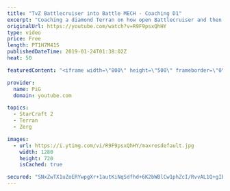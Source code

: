 ```yaml
---
title: "TvZ Battlecruiser into Battle MECH - Coaching D1"
excerpt: "Coaching a diamond Terran on how open Battlecruiser and then transition into Battle MECH (vs Zerg)  -- Watch live at https://www.twitch.tv/x5_pig My Twitter: https://twitter.com/x5_PiG My Instagram: https://www.instagram.com/pigsc2/ My Facebook: https://www.facebook.com/PiGSC2/   Live Coaching Playlist:"
originalUrl: https://youtube.com/watch?v=R9F9psxQhHY
type: video
price: Free
length: PT1H7M41S
publishedDateTime: 2019-01-24T01:38:02Z
heat: 50

featuredContent: "<iframe width=\"800\" height=\"500\" frameborder=\"0\" src=\"https://www.youtube.com/embed/R9F9psxQhHY\" allow=\"accelerometer; autoplay; encrypted-media; gyroscope; picture-in-picture\" allowfullscreen></iframe>"

provider:
  name: PiG
  domain: youtube.com

topics:
  - StarCraft 2
  - Terran
  - Zerg

images:
  - url: https://i.ytimg.com/vi/R9F9psxQhHY/maxresdefault.jpg
    width: 1280
    height: 720
    isCached: true

secured: "SNxZwTX1uZoERYwpgXr+1autKiNqSdfhd+6K2bWBlCw1phZcI/RvvAL1Q+gIBL452nraO44IWZX6QswzPLnv57JhztDFJ23msT8Hy5BAiZoMSnsNNYsehQ1JQDqr5QP/RNR0vHBumObV9ZNpa06kbrP3SKDXas7BI38HMqFzmZX7AAQ0//90TqLfx+gcwchhVvd0KTZsOqoU7heLSnWfRGBwNqezQvJsKyw3Le+bw4clZpfZHL5fzuFn5AhqgWnEhhCgOCyct9YgWFiwwnhjufWhVwRG+3FtGy1x3QJdshvHrZ0fU4j8Jo9/hckxnFlcySWQkgzt75r5ijhkywg0zkM9Qvi1tOXjxm/OirEsKz/NELQuU25PFe2nc1PbHqt7iUuIxLJBA0tySZDbzqXV9ECupbneaTh20LL/LqdG5LI=;uSOqiHCay7wO/nBCHEfrxA=="
---
```


